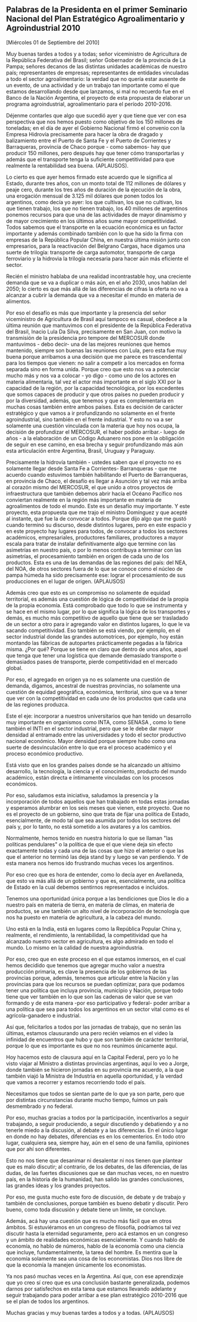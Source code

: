 Palabras de la Presidenta en el primer Seminario Nacional del Plan Estratégico Agroalimentario y Agroindustrial 2010
--------------------------------------------------------------------------------------------------------------------

[Miércoles 01 de Septiembre del 2010]

Muy buenas tardes a todos y a todas; señor viceministro de Agricultura
de la República Federativa del Brasil; señor Gobernador de la provincia
de La Pampa; señores decanos de las distintas unidades académicas de
nuestro país; representantes de empresas; representantes de entidades
vinculadas a todo el sector agroalimentario: la verdad que no quería
estar ausente de un evento, de una actividad y de un trabajo tan
importante como el que estamos desarrollando desde que lanzamos, si mal
no recuerdo fue en el Banco de la Nación Argentina, el proyecto de esta
propuesta de elaborar un programa agroindustrial, agroalimentario para
el período 2010-2016.

Déjenme contarles que algo que sucedió ayer y que tiene que ver con esa
perspectiva que nos hemos puesto como objetivo de los 150 millones de
toneladas; en el día de ayer el Gobierno Nacional firmó el convenio con
la Empresa Hidrovía precisamente para hacer la obra de dragado y
balizamiento entre el Puerto de Santa Fe y el Puerto de Corrientes y
Barraqueras, provincia de Chaco porque - como sabemos- hay que producir
150 millones, pero después hay que tener cómo transportarlas y además
que el transporte tenga la suficiente competitividad para que realmente
la rentabilidad sea buena. (APLAUSOS).

Lo cierto es que ayer hemos firmado este acuerdo que le significa al
Estado, durante tres años, con un monto total de 112 millones de dólares
y peaje cero, durante los tres años de duración de la ejecución de la
obra, una erogación mensual de 3.125 mil dólares que ponen todos los
argentinos, como decía yo ayer: los que cultivan, los que no cultivan,
los que tienen trabajo, los que no tienen trabajo, los 40 millones de
argentinos ponemos recursos para que una de las actividades de mayor
dinamismo y de mayor crecimiento en los últimos años sume mayor
competitividad. Todos sabemos que el transporte en la ecuación económica
es un factor importante y además combinado también con lo que ha sido la
firma con empresas de la República Popular China, en nuestra última
misión junto con empresarios, para la reactivación del Belgrano Cargas,
hace digamos una suerte de trilogía: transporte de carga automotor,
transporte de carga ferroviario y la hidrovìa la trilogía necesaria para
hacer aún más eficiente el sector.

Recién el ministro hablaba de una realidad incontrastable hoy, una
creciente demanda que se va a duplicar o más aún, en el año 2030, unos
hablan del 2050; lo cierto es que más allá de las diferencias de cifras
la oferta no va a alcanzar a cubrir la demanda que va a necesitar el
mundo en materia de alimentos.

Por eso el desafío es más que importante y la presencia del señor
viceministro de Agricultura de Brasil aquí tampoco es casual, obedece a
la última reunión que mantuvimos con el presidente de la República
Federativa del Brasil, Inacio Lula Da Silva, precisamente en San Juan,
con motivo la transmisión de la presidencia pro tempore del MERCOSUR
donde mantuvimos - debo decir- una de las mejores reuniones que hemos
mantenido, siempre son buenas las reuniones con Lula, pero esta fue muy
buena porque arribamos a una decisión que me parece es trascendental
para los tiempos que vienen: no salir a competir a los mercados en forma
separada sino en forma unida. Porque creo que esto nos va a potenciar
mucho más y nos va a colocar - yo digo - como uno de los actores en
materia alimentaria, tal vez el actor más importante en el siglo XXI por
la capacidad de la región, por la capacidad tecnológica, por los
excedentes que somos capaces de producir y que otros países no pueden
producir y por la diversidad, además, que tenemos y que es
complementaria en muchas cosas también entre ambos países. Esta es
decisión de carácter estratégico y que vamos a ir profundizando no
solamente en el frente agroindustrial, sino también en el frente
industrial. Y esto no va a ser solamente una cuestión vinculada con la
materia que hoy nos ocupa, la decisión de profundizar el MERCOSUR, el
haber podido arribar.- luego de años - a la elaboración de un Código
Aduanero nos pone en la obligación de seguir en ese camino, en esa
brecha y seguir profundizando más aún esta articulación entre Argentina,
Brasil, Uruguay y Paraguay.

Precisamente la hidrovía también - ustedes saben que el proyecto no es
solamente llegar desde Santa Fe a Corrientes- Barranqueras - que me
acuerdo cuando estuvimos también habilitando el Puerto de Barranqueras,
en provincia de Chaco, el desafío es llegar a Asunción y tal vez más
arriba al corazón mismo del MERCOSUR, el que unido a otros proyectos de
infraestructura que también debemos abrir hacía el Océano Pacífico nos
conviertan realmente en la región más importante en materia de
agroalimentos de todo el mundo. Este es un desafío muy importante. Y
este proyecto, esta propuesta que me trajo el ministro Domínguez y que
acepté al instante, que fue la de convocar a todos. Porque dijo algo que
me gustó cuando terminó su discurso, desde distintos lugares, pero en
este espacio y en este proyecto hay lugares para todos, de convocar a
todos los sectores académicos, empresariales, productores familiares,
productores a mayor escala para tratar de instalar definitivamente algo
que termine con las asimetrías en nuestro país, o por lo menos
contribuya a terminar con las asimetrías, el procesamiento también en
origen de cada uno de los productos. Esta es una de las demandas de las
regiones del país: del NEA, del NOA, de otros sectores fuera de lo que
se conoce como el núcleo de pampa húmeda ha sido precisamente ese:
lograr el procesamiento de sus producciones en el lugar de origen.
(APLAUSOS)

Además creo que esto es un compromiso no solamente de equidad
territorial, es además una cuestión de lógica de competitividad de la
propia de la propia economía. Está comprobado que todo lo que se
instrumenta y se hace en el mismo lugar, por lo que significa la lógica
de los transportes y demás, es mucho más competitivo de aquello que
tiene que ser trasladado de un sector a otro para ir agregando valor en
distintos lugares, lo que le va sacando competitividad. Eso también se
está viendo, por ejemplo, en el sector industrial donde las grandes
automotrices, por ejemplo, hoy están montando las fábricas de autopartes
prácticamente pegadas a la fábrica misma. ¿Por qué? Porque se tiene en
claro que dentro de unos años, aquel que tenga que tener una logística
que demande demasiado transporte o demasiados pases de transporte,
pierde competitividad en el mercado global.

Por eso, el agregado en origen ya no es solamente una cuestión de
demanda, digamos, ancestral de nuestras provincias, no solamente una
cuestión de equidad geográfica, económica, territorial, sino que va a
tener que ver con la competitividad en cada uno de los productos que
cada una de las regiones produzca.

Este el eje: incorporar a nuestros universitarios que han tenido un
desarrollo muy importante en organismos como INTA, como SENASA , como lo
tiene también el INTI en el sector industrial, pero que se le debe dar
mayor densidad al entramado entre las universidades y todo el sector
productivo nacional económico. Mayor densidad porque siempre hubo como
una suerte de desvinculación entre lo que era el proceso académico y el
proceso económico productivo.

Está visto que en los grandes países donde se ha alcanzado un altísimo
desarrollo, la tecnología, la ciencia y el conocimiento, producto del
mundo académico, están directa e íntimamente vinculadas con los procesos
económicos.

Por eso, saludamos esta iniciativa, saludamos la presencia y la
incorporación de todos aquellos que han trabajado en todas estas
jornadas y esperamos alumbrar en los seis meses que vienen, este
proyecto. Que no es el proyecto de un gobierno, sino que trata de fijar
una política de Estado, esencialmente, de modo tal que sea asumida por
todos los sectores del país y, por lo tanto, no está sometido a los
avatares y a los cambios.

Normalmente, hemos tenido en nuestra historia lo que se llaman "las
políticas pendulares" o la política de que el que viene deja sin efecto
exactamente todas y cada una de las cosas que hizo el anterior o que las
que el anterior no terminó las deja stand by y luego se van perdiendo. Y
de esta manera nos hemos ido frustrando muchas veces los argentinos.

Por eso creo que es hora de entender, como lo decía ayer en Avellaneda,
que esto va más allá de un gobierno y que es, esencialmente, una
política de Estado en la cual debemos sentirnos representados e
incluidos.

Tenemos una oportunidad única porque a las bendiciones que Dios le dio a
nuestro país en materia de tierra, en materia de climas, en materia de
productos, se une también un alto nivel de incorporación de tecnología
que nos ha puesto en materia de agricultura, a la cabeza del mundo.

Uno está en la India, está en lugares como la República Popular China y,
realmente, el rendimiento, la rentabilidad, la competitividad que ha
alcanzado nuestro sector en agricultura, es algo admirado en todo el
mundo. Lo mismo en la calidad de nuestra agroindustria.

Por eso, creo que en este proceso en el que estamos inmersos, en el cual
hemos decidido que tenemos que agregar mucho valor a nuestra producción
primaria, es clave la presencia de los gobiernos de las provincias
porque, además, tenemos que articular entre la Nación y las provincias
para que los recursos se puedan optimizar, para que podamos tener una
política que incluya provincia, municipio y Nación, porque todo tiene
que ver también en lo que son las cadenas de valor que se van formando y
de esta manera -por eso participativo y federal- poder arribar a una
política que sea para todos los argentinos en un sector vital como es el
agrícola-ganadero e industrial.

Así que, felicitarlos a todos por las jornadas de trabajo, que no serán
las últimas, estamos clausurando una pero recién veíamos en el video la
infinidad de encuentros que hubo y que son también de carácter
territorial, porque lo que es importante es que no nos reunimos
únicamente aquí.

Hoy hacemos esto de clausura aquí en la Capital Federal, pero yo lo he
visto viajar al Ministro a distintas provincias argentinas, aquí lo veo
a Jorge, donde también se hicieron jornadas en su provincia me acuerdo,
a la que también viajó la Ministra de Industria en aquella oportunidad,
y la verdad que vamos a recorrer y estamos recorriendo todo el país.

Necesitamos que todos se sientan parte de lo que ya son parte, pero que
por distintas circunstancias durante mucho tiempo, fuimos un país
desmembrado y no federal.

Por eso, muchas gracias a todos por la participación, incentivarlos a
seguir trabajando, a seguir produciendo, a seguir discutiendo y
debatiendo y a no tenerle miedo a la discusión, al debate y a las
diferencias. En el único lugar en donde no hay debates, diferencias es
en los cementerios. En todo otro lugar, cualquiera sea, siempre hay, aún
en el seno de una familia, opiniones que por ahí son diferentes.

Esto no nos tiene que desanimar ni desalentar ni nos tienen que plantear
que es malo discutir; al contrario, de los debates, de las diferencias,
de las dudas, de las fuertes discusiones que se dan muchas veces, no en
nuestro país, en la historia de la humanidad, han salido las grandes
conclusiones, las grandes ideas y los grandes proyectos.

Por eso, me gusta mucho este foro de discusión, de debate y de trabajo y
también de conclusiones, porque también es bueno debatir y discutir.
Pero bueno, como toda discusión y debate tiene un límite, se concluye.

Además, acá hay una cuestión que es mucho más fácil que en otros
ámbitos. Si estuviéramos en un congreso de filosofía, podríamos tal vez
discutir hasta la eternidad seguramente, pero acá estamos en un congreso
y un ámbito de realidades económicas esencialmente. Y cuando hablo de
economía, no hablo de números, hablo de la economía como una ciencia que
incluye, fundamentalmente, la tarea del hombre. Es mentira que la
economía solamente sea una cosa de los economistas. Dios nos libre de
que la economía la manejen únicamente los economistas.

Ya nos pasó muchas veces en la Argentina. Así que, con ese aprendizaje
que yo creo sí creo que es una conclusión bastante generalizada, podemos
darnos por satisfechos en esta tarea que estamos llevando adelante y
seguir trabajando para poder arribar a ese plan estratégico 2010-2016
que se el plan de todos los argentinos.

Muchas gracias y muy buenas tardes a todos y a todas. (APLAUSOS)
